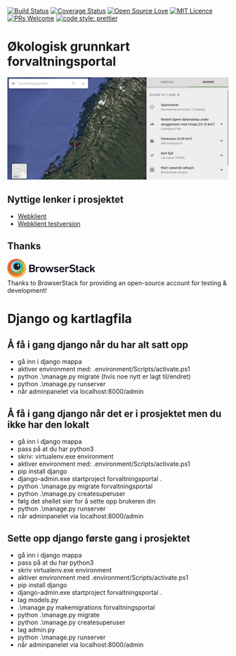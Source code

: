 [![Build Status](https://travis-ci.org/Artsdatabanken/forvaltningsportal.svg?branch=master)](https://travis-ci.org/Artsdatabanken/forvaltningsportal)
[![Coverage Status](https://coveralls.io/repos/github/Artsdatabanken/forvaltningsportal/badge.svg?branch=master)](https://coveralls.io/github/Artsdatabanken/forvaltningsportal?branch=master)
[![Open Source Love](https://badges.frapsoft.com/os/v2/open-source.svg?v=103)](https://github.com/ellerbrock/open-source-badges/)
[![MIT Licence](https://badges.frapsoft.com/os/mit/mit.svg?v=103)](https://opensource.org/licenses/mit-license.php)
[![PRs Welcome](https://img.shields.io/badge/PRs-welcome-brightgreen.svg)](CONTRIBUTING.md#pull-requests)
[![code style: prettier](https://img.shields.io/badge/code_style-prettier-ff69b4.svg?style=flat-square)](https://github.com/prettier/prettier)

# Økologisk grunnkart forvaltningsportal

![image](./doc/screenshot.png)

## Nyttige lenker i prosjektet

- [Webklient](https://forvaltningsportal.artsdatabanken.no)
- [Webklient testversion](https://forvaltningsportal.test.artsdatabanken.no)

## Thanks

<a href="https://www.browserstack.com/"><img src="doc/Browserstack-logo.svg" width="200px">
</a>
<br/>Thanks to BrowserStack for providing an open-source account for testing & development!

# Django og kartlagfila

## Å få i gang django når du har alt satt opp

- gå inn i django mappa
- aktiver environment med: .environment/Scripts/activate.ps1
- python .\manage.py migrate (hvis noe nytt er lagt til/endret)
- python .\manage.py runserver
- når adminpanelet via localhost:8000/admin

## Å få i gang django når det er i prosjektet men du ikke har den lokalt

- gå inn i django mappa
- pass på at du har python3
- skriv: virtualenv.exe environment
- aktiver environment med: .environment/Scripts/activate.ps1
- pip install django
- django-admin.exe startproject forvaltningsportal .
- python .\manage.py migrate forvaltningsportal
- python .\manage.py createsuperuser
- følg det shellet sier for å sette opp brukeren din
- python .\manage.py runserver
- når adminpanelet via localhost:8000/admin

## Sette opp django første gang i prosjektet

- gå inn i django mappa
- pass på at du har python3
- skriv virtualenv.exe environment
- aktiver environment med .environment/Scripts/activate.ps1
- pip install django
- django-admin.exe startproject forvaltningsportal .
- lag models.py
- .\manage.py makemigrations forvaltningsportal
- python .\manage.py migrate
- python .\manage.py createsuperuser
- lag admin.py
- python .\manage.py runserver
- når adminpanelet via localhost:8000/admin
